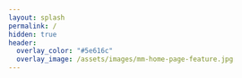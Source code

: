 ```yaml
---
layout: splash
permalink: /
hidden: true
header:
  overlay_color: "#5e616c"
  overlay_image: /assets/images/mm-home-page-feature.jpg
---
```

